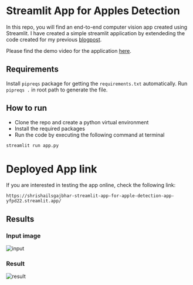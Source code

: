 # Streamlit App for Apples Detection

In this repo, you will find an end-to-end computer vision app created using Streamlit. I have created a simple streamlit application by extendeding the code created for my previous [blogpost](https://shrishailsgajbhar.github.io/post/OpenCV-Apple-detection-counting).

Please find the demo video for the application [here](https://www.youtube.com/watch?v=M158qUE-zio).

## Requirements

Install `pipreqs` package for getting the `requirements.txt` automatically. Run `pipreqs .` in root path to generate the file.

## How to run

* Clone the repo and create a python virtual environment
* Install the required packages
* Run the code by executing the following command at terminal
  
```bash
streamlit run app.py
```

# Deployed App link
If you are interested in testing the app online, check the following link:
```
https://shrishailsgajbhar-streamlit-app-for-apple-detection-app-yfpd22.streamlit.app/
```
## Results

### Input image

![input](images/a2.jpg)

### Result

![result](images/pic2.png)
